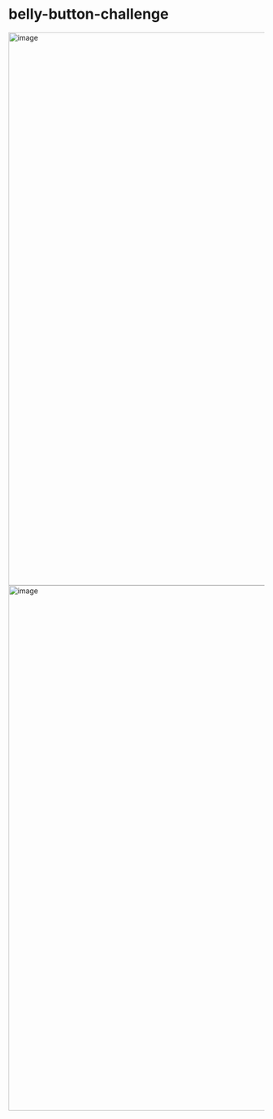 # belly-button-challenge
<img width="1089" alt="image" src="https://github.com/ryanhenkel/belly-button-challenge/assets/132520770/4d625884-ad80-4720-ae07-7bf160e2345f">
<img width="1034" alt="image" src="https://github.com/ryanhenkel/belly-button-challenge/assets/132520770/92e76f6b-5ff5-4221-b1ae-627570901220">

